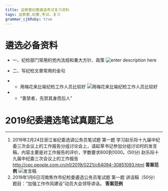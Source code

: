 ```yaml
---
title: 监察委纪委遴选考试复习资料
tags: 监察委,纪委,考试，复习
grammar_cjkRuby: true
---
```

# 遴选必备资料

 - 一、纪检部门常用的党内法规和重大方针、政策
![enter description here](https://i.loli.net/2019/03/21/5c93adfad53c4.jpg)
- 二、写纪检文章常用的金句
- - 用梅花来比喻纪检工作人员比较好
![用梅花来比喻纪检工作人员比较好](https://i.loli.net/2019/03/21/5c93b388bfcb7.jpg)

- - “善禁者，先禁其身而后人”
# 2019纪委遴选笔试真题汇总
----------
 1. 2019年2月24日浙江省纪委选调公务员笔试题
第一题 学习赵乐际十九届中纪委三次会议上的工作报告分组讨论会上，请起草书记参加分组讨论时的发言稿，内容主要是对工作报告的评价，字数要求800到1000。(50分)
赵乐际十九届中纪委三次会议上的工作报告
http://cpc.people.com.cn/n1/2019/0221/c64094-30851093.html
**答案范例**
![发言稿](http://lx.gongxuanwang.com/d/file/content/2018/03/5aa618452c70b.jpg)
2. 2019年1月6日河南焦作市纪检委遴选公务员笔试题
第一题 讲话稿（50分）
题目：“加强工作作风建设”动员大会领导讲话。
**答案范例**




